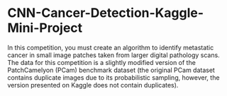 # CNN-Cancer-Detection-Kaggle-Mini-Project
In this competition, you must create an algorithm to identify metastatic cancer in small image patches taken from larger digital pathology scans. The data for this competition is a slightly modified version of the PatchCamelyon (PCam) benchmark dataset (the original PCam dataset contains duplicate images due to its probabilistic sampling, however, the version presented on Kaggle does not contain duplicates).
